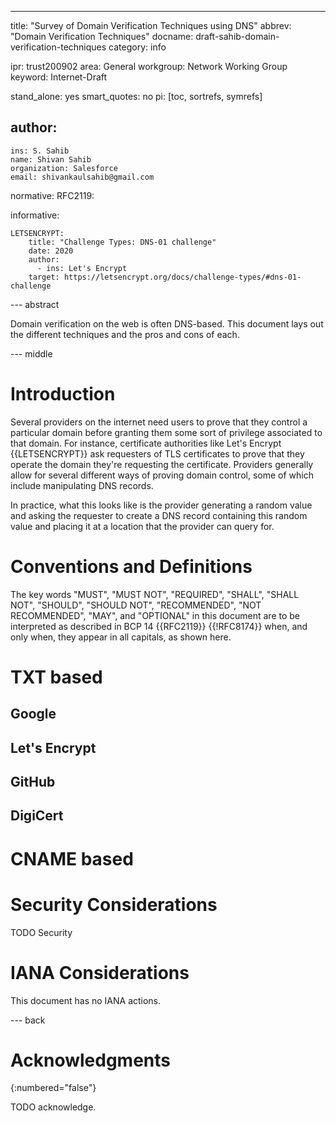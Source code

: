 ---
title: "Survey of Domain Verification Techniques using DNS"
abbrev: "Domain Verification Techniques"
docname: draft-sahib-domain-verification-techniques
category: info

ipr: trust200902
area: General
workgroup: Network Working Group
keyword: Internet-Draft

stand_alone: yes
smart_quotes: no
pi: [toc, sortrefs, symrefs]

author:
 -
    ins: S. Sahib
    name: Shivan Sahib
    organization: Salesforce
    email: shivankaulsahib@gmail.com

normative:
  RFC2119:

informative:

    LETSENCRYPT:
        title: "Challenge Types: DNS-01 challenge"
        date: 2020
        author:
          - ins: Let's Encrypt
        target: https://letsencrypt.org/docs/challenge-types/#dns-01-challenge



--- abstract

Domain verification on the web is often DNS-based. This document lays out the different techniques and the pros and cons of each.

--- middle

# Introduction

Several providers on the internet need users to prove that they control a particular domain before granting them some sort of privilege associated to that domain. For instance, certificate authorities like Let's Encrypt {{LETSENCRYPT}} ask requesters of TLS certificates to prove that they operate the domain they're requesting the certificate. Providers generally allow for several different ways of proving domain control, some of which include manipulating DNS records.

In practice, what this looks like is the provider generating a random value and asking the requester to create a DNS record containing this random value and placing it at a location that the provider can query for.

# Conventions and Definitions

The key words "MUST", "MUST NOT", "REQUIRED", "SHALL", "SHALL NOT", "SHOULD",
"SHOULD NOT", "RECOMMENDED", "NOT RECOMMENDED", "MAY", and "OPTIONAL" in this
document are to be interpreted as described in BCP 14 {{RFC2119}} {{!RFC8174}}
when, and only when, they appear in all capitals, as shown here.

# TXT based

## Google

## Let's Encrypt

## GitHub

## DigiCert

# CNAME based


# Security Considerations

TODO Security


# IANA Considerations

This document has no IANA actions.



--- back

# Acknowledgments
{:numbered="false"}

TODO acknowledge.

